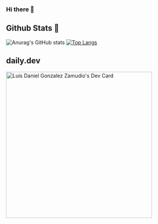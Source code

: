### Hi there 👋

## Github Stats :pushpin:
![Anurag's GitHub stats](https://github-readme-stats.vercel.app/api?username=DanielGlzZ&show_icons=true&hide=stars&theme=ayu-mirage&hide_border=true&)
[![Top Langs](https://github-readme-stats.vercel.app/api/top-langs/?username=DanielGlzZ&layout=compact&theme=ayu-mirage&hide_border=true)](https://github.com/anuraghazra/github-readme-stats)

## daily.dev
<a href="https://app.daily.dev/DanielGlzZ"><img src="https://api.daily.dev/devcards/b00debb1bd9b4916b84cfd306140aa7b.png?r=twv" width="400" alt="Luis Daniel Gonzalez Zamudio's Dev Card"/></a>
